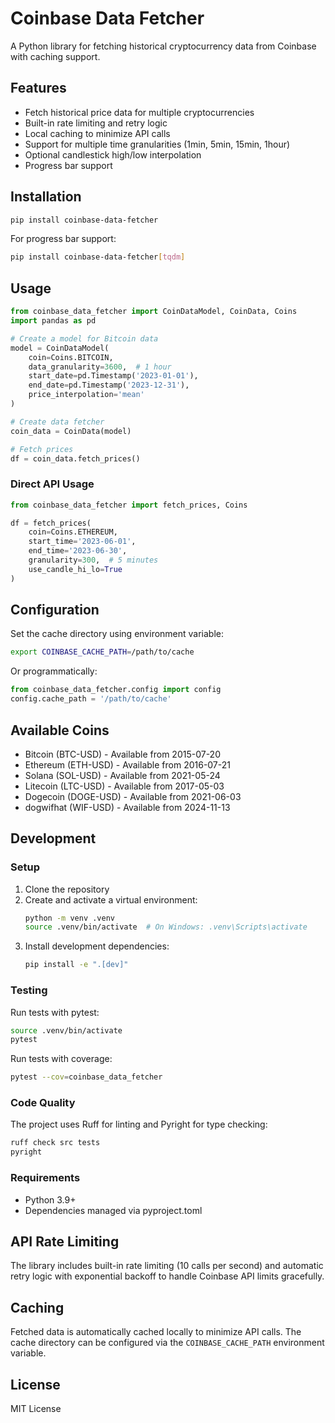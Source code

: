 # Coinbase Data Fetcher

A Python library for fetching historical cryptocurrency data from Coinbase with caching support.

## Features

- Fetch historical price data for multiple cryptocurrencies
- Built-in rate limiting and retry logic
- Local caching to minimize API calls
- Support for multiple time granularities (1min, 5min, 15min, 1hour)
- Optional candlestick high/low interpolation
- Progress bar support

## Installation

```bash
pip install coinbase-data-fetcher
```

For progress bar support:
```bash
pip install coinbase-data-fetcher[tqdm]
```

## Usage

```python
from coinbase_data_fetcher import CoinDataModel, CoinData, Coins
import pandas as pd

# Create a model for Bitcoin data
model = CoinDataModel(
    coin=Coins.BITCOIN,
    data_granularity=3600,  # 1 hour
    start_date=pd.Timestamp('2023-01-01'),
    end_date=pd.Timestamp('2023-12-31'),
    price_interpolation='mean'
)

# Create data fetcher
coin_data = CoinData(model)

# Fetch prices
df = coin_data.fetch_prices()
```

### Direct API Usage

```python
from coinbase_data_fetcher import fetch_prices, Coins

df = fetch_prices(
    coin=Coins.ETHEREUM,
    start_time='2023-06-01',
    end_time='2023-06-30',
    granularity=300,  # 5 minutes
    use_candle_hi_lo=True
)
```

## Configuration

Set the cache directory using environment variable:
```bash
export COINBASE_CACHE_PATH=/path/to/cache
```

Or programmatically:
```python
from coinbase_data_fetcher.config import config
config.cache_path = '/path/to/cache'
```

## Available Coins

- Bitcoin (BTC-USD) - Available from 2015-07-20
- Ethereum (ETH-USD) - Available from 2016-07-21
- Solana (SOL-USD) - Available from 2021-05-24
- Litecoin (LTC-USD) - Available from 2017-05-03
- Dogecoin (DOGE-USD) - Available from 2021-06-03
- dogwifhat (WIF-USD) - Available from 2024-11-13

## Development

### Setup

1. Clone the repository
2. Create and activate a virtual environment:
   ```bash
   python -m venv .venv
   source .venv/bin/activate  # On Windows: .venv\Scripts\activate
   ```
3. Install development dependencies:
   ```bash
   pip install -e ".[dev]"
   ```

### Testing

Run tests with pytest:
```bash
source .venv/bin/activate
pytest
```

Run tests with coverage:
```bash
pytest --cov=coinbase_data_fetcher
```

### Code Quality

The project uses Ruff for linting and Pyright for type checking:
```bash
ruff check src tests
pyright
```

### Requirements

- Python 3.9+
- Dependencies managed via pyproject.toml

## API Rate Limiting

The library includes built-in rate limiting (10 calls per second) and automatic retry logic with exponential backoff to handle Coinbase API limits gracefully.

## Caching

Fetched data is automatically cached locally to minimize API calls. The cache directory can be configured via the `COINBASE_CACHE_PATH` environment variable.

## License

MIT License